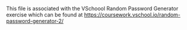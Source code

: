 This file is associated with the VSchoool Random Password Generator exercise which can be found at https://coursework.vschool.io/random-password-generator-2/